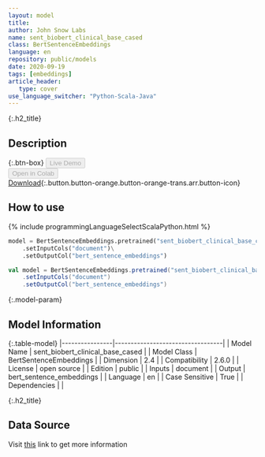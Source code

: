 ```yaml
---
layout: model
title: 
author: John Snow Labs
name: sent_biobert_clinical_base_cased
class: BertSentenceEmbeddings
language: en
repository: public/models
date: 2020-09-19
tags: [embeddings]
article_header:
   type: cover
use_language_switcher: "Python-Scala-Java"
---
```


{:.h2_title}
## Description 




{:.btn-box}
<button class="button button-orange" disabled>Live Demo</button><br/><button class="button button-orange" disabled>Open in Colab</button><br/>[Download](https://s3.amazonaws.com/auxdata.johnsnowlabs.com/public/models/sent_biobert_clinical_base_cased_en_2.6.0_2.4_1600533460155.zip){:.button.button-orange.button-orange-trans.arr.button-icon}<br/>

## How to use 
<div class="tabs-box" markdown="1">

{% include programmingLanguageSelectScalaPython.html %}

```python
model = BertSentenceEmbeddings.pretrained("sent_biobert_clinical_base_cased","en","public/models")\
	.setInputCols("document")\
	.setOutputCol("bert_sentence_embeddings")
```

```scala
val model = BertSentenceEmbeddings.pretrained("sent_biobert_clinical_base_cased","en","public/models")
	.setInputCols("document")
	.setOutputCol("bert_sentence_embeddings")
```
</div>



{:.model-param}
## Model Information
{:.table-model}
|----------------|----------------------------------|
| Model Name     | sent_biobert_clinical_base_cased |
| Model Class    | BertSentenceEmbeddings           |
| Dimension      | 2.4                              |
| Compatibility  | 2.6.0                            |
| License        | open source                      |
| Edition        | public                           |
| Inputs         | document                         |
| Output         | bert_sentence_embeddings         |
| Language       | en                               |
| Case Sensitive | True                             |
| Dependencies   |                                  |




{:.h2_title}
## Data Source
  
Visit [this](https://github.com/JohnSnowLabs/spark-nlp/blob/master/src/main/scala/com/johnsnowlabs/nlp/embeddings/BertSentenceEmbeddings.scala) link to get more information

